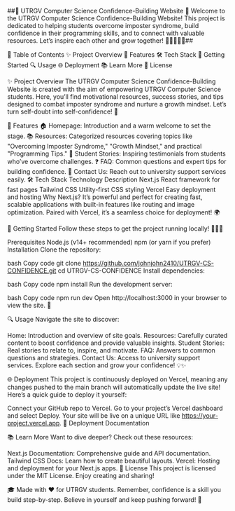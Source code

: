 ##🌟 UTRGV Computer Science Confidence-Building Website 🌟
Welcome to the UTRGV Computer Science Confidence-Building Website! This project is dedicated to helping students overcome imposter syndrome, build confidence in their programming skills, and to connect with valuable resources. Let’s inspire each other and grow together! 💪👩‍💻👨‍💻##

📜 Table of Contents
✨ Project Overview
🚀 Features
🛠️ Tech Stack
📖 Getting Started
🔍 Usage
🌐 Deployment
📚 Learn More
📄 License

✨ Project Overview
The UTRGV Computer Science Confidence-Building Website is created with the aim of empowering UTRGV Computer Science students. Here, you’ll find motivational resources, success stories, and tips designed to combat imposter syndrome and nurture a growth mindset. Let’s turn self-doubt into self-confidence! 🎉

🚀 Features
🏠 Homepage: Introduction and a warm welcome to set the stage.
📚 Resources: Categorized resources covering topics like "Overcoming Imposter Syndrome," "Growth Mindset," and practical "Programming Tips."
💬 Student Stories: Inspiring testimonials from students who’ve overcome challenges.
❓ FAQ: Common questions and expert tips for building confidence.
📧 Contact Us: Reach out to university support services easily.
🛠️ Tech Stack
Technology	Description
Next.js	React framework for fast pages
Tailwind CSS	Utility-first CSS styling
Vercel	Easy deployment and hosting
Why Next.js? It’s powerful and perfect for creating fast, scalable applications with built-in features like routing and image optimization. Paired with Vercel, it’s a seamless choice for deployment! 🌍

📖 Getting Started
Follow these steps to get the project running locally! 🏃‍♂️💨

Prerequisites
Node.js (v14+ recommended)
npm (or yarn if you prefer)
Installation
Clone the repository:

bash
Copy code
git clone https://github.com/johnjohn2410/UTRGV-CS-CONFIDENCE.git
cd UTRGV-CS-CONFIDENCE
Install dependencies:

bash
Copy code
npm install
Run the development server:

bash
Copy code
npm run dev
Open http://localhost:3000 in your browser to view the site. 🎉

🔍 Usage
Navigate the site to discover:

Home: Introduction and overview of site goals.
Resources: Carefully curated content to boost confidence and provide valuable insights.
Student Stories: Real stories to relate to, inspire, and motivate.
FAQ: Answers to common questions and strategies.
Contact Us: Access to university support services.
Explore each section and grow your confidence! 💡✨

🌐 Deployment
This project is continuously deployed on Vercel, meaning any changes pushed to the main branch will automatically update the live site! Here’s a quick guide to deploy it yourself:

Connect your GitHub repo to Vercel.
Go to your project’s Vercel dashboard and select Deploy.
Your site will be live on a unique URL like https://your-project.vercel.app.
🔗 Deployment Documentation

📚 Learn More
Want to dive deeper? Check out these resources:

Next.js Documentation: Comprehensive guide and API documentation.
Tailwind CSS Docs: Learn how to create beautiful layouts.
Vercel: Hosting and deployment for your Next.js apps.
📄 License
This project is licensed under the MIT License. Enjoy creating and sharing!

🎓 Made with ❤️ for UTRGV students. Remember, confidence is a skill you build step-by-step. Believe in yourself and keep pushing forward! 🎉
